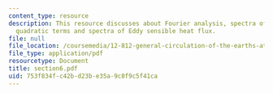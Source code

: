 ```yaml
---
content_type: resource
description: This resource discusses about Fourier analysis, spectra of zonal mean
  quadratic terms and spectra of Eddy sensible heat flux.
file: null
file_location: /coursemedia/12-812-general-circulation-of-the-earths-atmosphere-fall-2005/753f834fc42bd23be35a9c8f9c5f41ca_section6.pdf
file_type: application/pdf
resourcetype: Document
title: section6.pdf
uid: 753f834f-c42b-d23b-e35a-9c8f9c5f41ca
---
```

